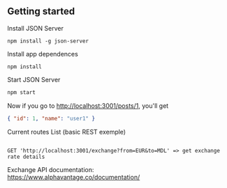 ## Getting started

Install JSON Server 

```
npm install -g json-server

```

Install app dependences

```
npm install

```

Start JSON Server

```bash
npm start

```

Now if you go to [http://localhost:3001/posts/1](http://localhost:3001/posts/1), you'll get

```json
{ "id": 1, "name": "user1" }
```

Current routes List (basic REST exemple)

```

GET 'http://localhost:3001/exchange?from=EUR&to=MDL' => get exchange rate details

```

Exchange API documentation: https://www.alphavantage.co/documentation/
